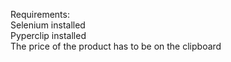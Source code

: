 
Requirements:       
Selenium installed      
Pyperclip installed       
The price of the product has to be on the clipboard       
